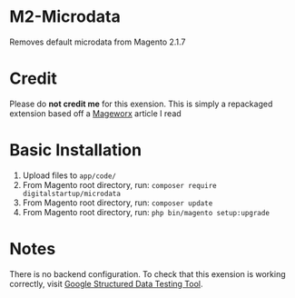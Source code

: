 # M2-Microdata
Removes default microdata from Magento 2.1.7

# Credit
Please do **not credit me** for this exension. This is simply a repackaged extension based off a [Mageworx](http://blog.mageworx.com/2016/09/extending-rich-snippets-functionality-in-magento-2/) article I read

# Basic Installation
1. Upload files to `app/code/`
2. From Magento root directory, run: `composer require digitalstartup/microdata`
3. From Magento root directory, run: `composer update`
4. From Magento root directory, run: `php bin/magento setup:upgrade`

# Notes
There is no backend configuration. To check that this exension is working correctly, visit [Google Structured Data Testing Tool](https://search.google.com/structured-data/testing-tool).
